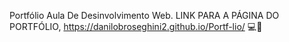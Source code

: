 Portfólio Aula De Desinvolvimento Web. LINK PARA A PÁGINA DO PORTFÓLIO, https://danilobroseghini2.github.io/Portf-lio/ 💻📱
